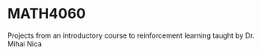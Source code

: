 # MATH4060

Projects from an introductory course to reinforcement learning taught by Dr. Mihai Nica
